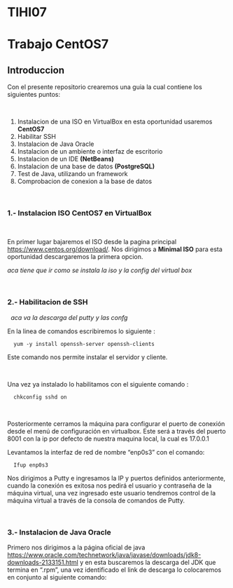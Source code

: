# TIHI07
<h1>Trabajo CentOS7
  <h2>Introduccion</h2>
  Con el presente repositorio crearemos una guia la cual contiene los siguientes puntos:
  
  &nbsp;
  
  1. Instalacion de una ISO en VirtualBox en esta oportunidad usaremos **CentOS7**
  1. Habilitar SSH
  1. Instalacion de Java Oracle
  1. Instalacion de un ambiente o interfaz de escritorio
  1. Instalacion de un IDE **(NetBeans)**
  1. Instalacion de una base de datos **(PostgreSQL)**
  1. Test de Java, utilizando un framework
  1. Comprobacion de conexion a la base de datos

  &nbsp;
  
  <h3>1.- Instalacion ISO CentOS7 en VirtualBox</h3>
  
  &nbsp;
  
   En primer lugar bajaremos el ISO desde la pagina principal https://www.centos.org/download/. Nos dirigimos a **Minimal ISO** para esta oportunidad descargaremos la primera opcion.
    
*aca tiene que ir como se instala la iso y la config del virtual box*

&nbsp;

 <h3>2.- Habilitacion de SSH</h3>
 
&nbsp;
*aca va la descarga del putty y las confg*

 En la linea de comandos escribiremos lo siguiente :
 
      yum -y install openssh-server openssh-clients 
      
 Este comando nos permite instalar el servidor y cliente.
 
 &nbsp;
 
 Una vez ya instalado lo habilitamos con el siguiente comando : 
 
      chkconfig sshd on
 
&nbsp;

Posteriormente cerramos la máquina para configurar el puerto de conexión desde el menú de configuración en virtualbox. Este será a través del puerto 8001 con la ip por defecto de nuestra maquina local, la cual es 17.0.0.1

Levantamos la interfaz de red de nombre “enp0s3” con el comando:

      Ifup enp0s3
      
Nos dirigimos a Putty e ingresamos la IP y puertos definidos anteriormente, cuando la conexión es exitosa nos pedirá el usuario y contraseña de la máquina virtual, una vez ingresado este usuario tendremos control de la máquina virtual a través de la consola de comandos de Putty.
 
&nbsp;

<h3>3.- Instalacion de Java Oracle</h3>

Primero nos dirigimos a la página oficial de java https://www.oracle.com/technetwork/java/javase/downloads/jdk8-downloads-2133151.html y en esta buscaremos la descarga del JDK que termina en “.rpm”, una vez identificado el link de descarga lo colocaremos en conjunto al siguiente comando:
